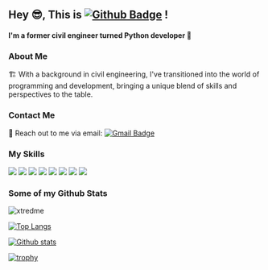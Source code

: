 ## Hey 😎, This is [![Github Badge](https://img.shields.io/badge/-xtredme-grey?style=flat&logo=github&logoColor=white&link=https://github.com/xtredme/)](https://www.github.com/xtredme/) !
#### <p align='left'>I'm a former civil engineer turned Python developer 🐍</p>

### About Me
🏗️ With a background in civil engineering, I've transitioned into the world of programming and development, bringing a unique blend of skills and perspectives to the table.

### Contact Me
📧 Reach out to me via email: [![Gmail Badge](https://img.shields.io/badge/-apply.powder.0p@icloud.com-c14438?style=flat&logo=Gmail&logoColor=white&link=mailto:apply.powder.0p@icloud.com)](mailto:apply.powder.0p@icloud.com) 

### My Skills
[![](https://img.shields.io/badge/Python-blue?logo=python&logoColor=white&link=https%3A%2F%2Fwww.python.org)](https://www.python.org/) 
[![](https://img.shields.io/badge/Django-green?logo=Django&logoColor=black)](https://www.djangoproject.com/) 
[![](https://img.shields.io/badge/Docker-blue?logo=Docker&logoColor=white)](https://www.docker.com) 
[![](https://img.shields.io/badge/PostgreSQL-white?logo=PostgreSQL&logoColor=black)](https://www.postgresql.org) 
[![](https://img.shields.io/badge/Aiogram-blue?logoColor=White)](https://docs.aiogram.dev/en/dev-3.x/) 
[![](https://img.shields.io/badge/HTML-%23825768?logo=HTML&logoColor=White)](https://practicum.yandex.ru) 
[![](https://img.shields.io/badge/CSS-%23577f82?logo=CSS&logoColor=White)](https://practicum.yandex.ru) 
[![](https://img.shields.io/badge/Autocad-%23871720?logo=Autocad&logoColor=White)](https://www.autodesk.com/)

### Some of my Github Stats
<p align=left> <img src=https://komarev.com/ghpvc/?username=xtredme alt=xtredme /> </p>

[![Top Langs](https://github-readme-stats.vercel.app/api/top-langs/?username=xtredme&layout=compact)](https://github.com/xtredme/github-readme-stats)

[![Github stats](https://github-readme-stats.vercel.app/api?username=xtredme&show_icons=true&include_all_commits=true)](https://github.com/xtredme/github-readme-stats)

[![trophy](https://github-profile-trophy.vercel.app/?username=xtredme)](https://github.com/ryo-ma/github-profile-trophy)
